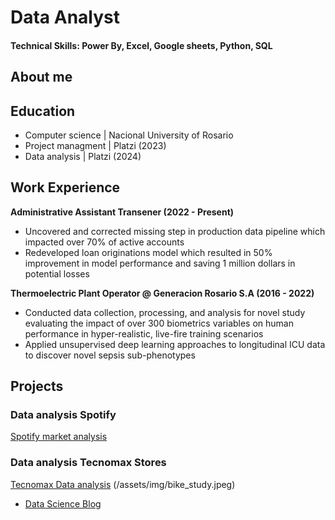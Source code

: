 # Data Analyst

#### Technical Skills: Power By, Excel, Google sheets, Python, SQL 
## About me

## Education
- Computer science |   Nacional University of Rosario						       		
- Project managment	|  Platzi (2023) 			        		
- Data analysis |      Platzi (2024)

## Work Experience
**Administrative Assistant Transener (2022 - Present)**
- Uncovered and corrected missing step in production data pipeline which impacted over 70% of active accounts
- Redeveloped loan originations model which resulted in 50% improvement in model performance and saving 1 million dollars in potential losses

**Thermoelectric Plant Operator @  Generacion Rosario S.A (2016 - 2022)**
- Conducted data collection, processing, and analysis for novel study evaluating the impact of over 300 biometrics variables on human performance in hyper-realistic, live-fire training scenarios
- Applied unsupervised deep learning approaches to longitudinal ICU data to discover novel sepsis sub-phenotypes


## Projects
### Data analysis Spotify 
[Spotify market analysis](https://www.mdpi.com/1424-8220/22/8/3048)




### Data analysis Tecnomax Stores
[Tecnomax Data analysis](https://www.mdpi.com/1424-8220/22/11/4240)
(/assets/img/bike_study.jpeg)



- [Data Science Blog](https://medium.com/@shawhin)

